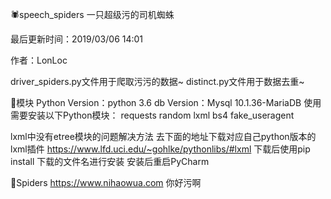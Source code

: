 🕷speech_spiders
一只超级污的司机蜘蛛

最后更新时间：2019/03/06 14:01

作者：LonLoc

driver_spiders.py文件用于爬取污污的数据~
distinct.py文件用于数据去重~

🔗模块
Python Version：python 3.6
db Version：Mysql    10.1.36-MariaDB
使用需要安装以下Python模块：
requests
random
lxml
bs4
fake_useragent

lxml中没有etree模块的问题解决方法
去下面的地址下载对应自己python版本的lxml插件
https://www.lfd.uci.edu/~gohlke/pythonlibs/#lxml
下载后使用pip install 下载的文件名进行安装
安装后重启PyCharm

🌚Spiders
https://www.nihaowua.com
你好污啊